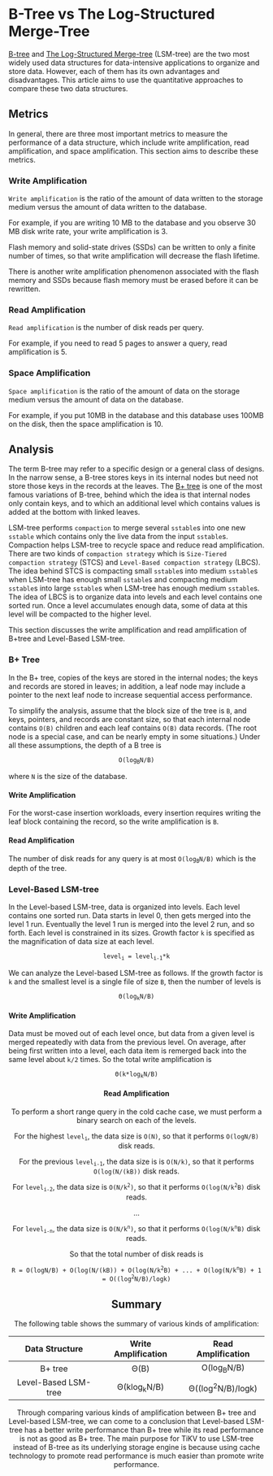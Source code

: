 # B-Tree vs The Log-Structured Merge-Tree

[B-tree](https://en.wikipedia.org/wiki/B-tree) and [The Log-Structured Merge-tree](https://en.wikipedia.org/wiki/Log-structured_merge-tree) (LSM-tree) are the two most widely used data structures for data-intensive applications to organize and store data. However, each of them has its own advantages and disadvantages. This article aims to use the quantitative approaches to compare these two data structures.

## Metrics

In general, there are three most important metrics to measure the performance of a data structure, which include write amplification, read amplification, and space amplification. This section aims to describe these metrics.

### Write Amplification

`Write amplification` is the ratio of the amount of data written to the storage medium versus the amount of data written to the database. 

For example, if you are writing 10 MB to the database and you observe 30 MB disk write rate, your write amplification is 3.

Flash memory and solid-state drives (SSDs) can be written to only a finite number of times, so that write amplification will decrease the flash lifetime.

There is another write amplification phenomenon associated with the flash memory and SSDs because flash memory must be erased before it can be rewritten.

### Read Amplification

`Read amplification` is the number of disk reads per query. 

For example, if you need to read 5 pages to answer a query, read amplification is 5.

### Space Amplification

`Space amplification` is the ratio of the amount of data on the storage medium versus the amount of data on the database. 

For example, if you put 10MB in the database and this database uses 100MB on the disk, then the space amplification is 10.

## Analysis

The term B-tree may refer to a specific design or a general class of designs. In the narrow sense, a B-tree stores keys in its internal nodes but need not store those keys in the records at the leaves. The [B+ tree](https://en.wikipedia.org/wiki/B%2B_tree#Insertion) is one of the most famous variations of B-tree, behind which the idea is that internal nodes only contain keys, and to which an additional level which contains values is added at the bottom with linked leaves.

LSM-tree performs `compaction` to merge several `sstable`s into one new `sstable` which contains only the live data from the input `sstable`s. Compaction helps LSM-tree to recycle space and reduce read amplification. There are two kinds of `compaction strategy` which is `Size-Tiered compaction strategy` (STCS) and `Level-Based compaction strategy` (LBCS). The idea behind STCS is compacting small `sstable`s into medium `sstable`s when LSM-tree has enough small `sstable`s and compacting medium `sstable`s into large `sstable`s when LSM-tree has enough medium `sstable`s. The idea of LBCS is to organize data into levels and each level contains one sorted run. Once a level accumulates enough data, some of data at this level will be compacted to the higher level.

This section discusses the write amplification and read amplification of B+tree and Level-Based LSM-tree. 

### B+ Tree

In the B+ tree, copies of the keys are stored in the internal nodes; the keys and records are stored in leaves; in addition, a leaf node may include a pointer to the next leaf node to increase sequential access performance.

To simplify the analysis, assume that the block size of the tree is `B`, and keys, pointers, and records are constant size, so that each internal node contains `O(B)` children and each leaf contains `O(B)` data records. (The root node is a special case, and can be nearly empty in some situations.) Under all these assumptions, the depth of a B tree is 

<center><code>O(log<sub>B</sub>N/B)</code></center>

where `N` is the size of the database.

#### Write Amplification

For the worst-case insertion workloads, every insertion requires writing the leaf block containing the record, so the write amplification is `B`.

#### Read Amplification

The number of disk reads for any query is at most <code>O(log<sub>B</sub>N/B)</code> which is the depth of the tree. 

### Level-Based LSM-tree

In the Level-based LSM-tree, data is organized into levels. Each level contains one sorted run. Data starts in level 0, then gets merged into the level 1 run. Eventually the level 1 run is merged into the level 2 run, and so forth. Each level is constrained in its sizes. Growth factor `k` is specified as the magnification of data size at each level.

<center><code>level<sub>i</sub> = level<sub>i-1</sub>*k</code></center>

We can analyze the Level-based LSM-tree as follows. If the growth factor is `k` and the smallest level is a single file of size `B`, then the number of levels is 

<center><code>Θ(log<sub>k</sub>N/B)</code></center>

#### Write Amplification

Data must be moved out of each level once, but data from a given level is merged repeatedly with data from the previous level. On average, after being first written into a level, each data item is remerged back into the same level about `k/2` times. So the total write amplification is 

<center><code>Θ(k*log<sub>k</sub>N/B)</code><center>

#### Read Amplification

To perform a short range query in the cold cache case, we must perform a binary search
on each of the levels.

For the highest <code>level<sub>i</sub></code>, the data size is `O(N)`, so that it performs `O(logN/B)` disk reads. 

For the previous <code>level<sub>i-1</sub></code>, the data size is is `O(N/k)`, so that it performs `O(log(N/(kB))` disk reads. 

For <code>level<sub>i-2</sub></code>, the data size is <code>O(N/k<sup>2</sup>)</code>, so that it performs <code>O(log(N/k<sup>2</sup>B)</code> disk reads.

…

For <code>level<sub>i-n</sub></code>, the data size is <code>O(N/k<sup>n</sup>)</code>, so that it performs <code>O(log(N/k<sup>n</sup>B)</code> disk reads.

So that the total number of disk reads is 

<center><code>R = O(logN/B) + O(log(N/(kB)) + O(log(N/k<sup>2</sup>B) + ... + O(log(N/k<sup>n</sup>B) + 1 = O((log<sup>2</sup>N/B)/logk)</code></center>

## Summary

The following table shows the summary of various kinds of amplification:

|    Data Structure    |  Write Amplification   |      Read Amplification      |
| :------------------: | :--------------------: | :--------------------------: |
|       B+ tree        |          Θ(B)          |    O(log<sub>B</sub>N/B)     |
| Level-Based LSM-tree | Θ(klog<sub>k</sub>N/B) | Θ((log<sup>2</sup>N/B)/logk) |

Through comparing various kinds of amplification between B+ tree and Level-based LSM-tree, we can come to a conclusion that Level-based LSM-tree has a better write performance than B+ tree while its read performance is not as good as B+ tree. The main purpose for TiKV to use LSM-tree instead of B-tree as its underlying storage engine is because using cache technology to promote read performance is much easier than promote write performance.